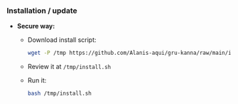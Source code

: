 ### Installation / update

- **Secure way:**

  - Download install script:

    ```sh
    wget -P /tmp https://github.com/Alanis-aqui/gru-kanna/raw/main/install.sh
    ```

  - Review it at `/tmp/install.sh`

  - Run it:

    ```sh
    bash /tmp/install.sh
